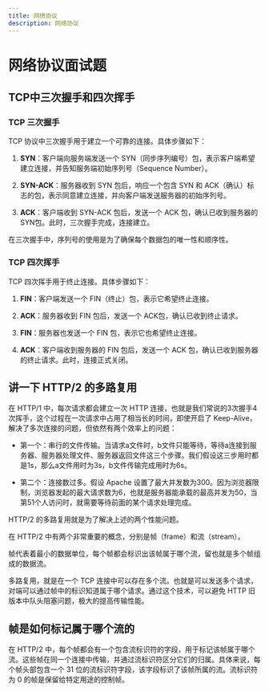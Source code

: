 ```yaml
---
title: 网络协议
description: 网络协议
---
```


# 网络协议面试题

## TCP中三次握手和四次挥手

### TCP 三次握手

TCP 协议中三次握手用于建立一个可靠的连接。具体步骤如下：

1. **SYN**：客户端向服务端发送一个 SYN（同步序列编号）包，表示客户端希望建立连接，并告知服务端初始序列号（Sequence Number）。

2. **SYN-ACK**：服务器收到 SYN 包后，响应一个包含 SYN 和 ACK（确认）标志的包，表示同意建立连接，并向客户端发送服务器的初始序列号。

3. **ACK**：客户端收到 SYN-ACK 包后，发送一个 ACK 包，确认已收到服务器的 SYN包。此时，三次握手完成，连接建立。

在三次握手中，序列号的使用是为了确保每个数据包的唯一性和顺序性。

### TCP 四次挥手

TCP 四次挥手用于终止连接。具体步骤如下：

1. **FIN**：客户端发送一个 FIN（终止）包，表示它希望终止连接。

2. **ACK**：服务器收到 FIN 包后，发送一个 ACK包，确认已收到终止请求。

3. **FIN**：服务器也发送一个 FIN 包，表示它也希望终止连接。

4. **ACK**：客户端收到服务器的 FIN 包后，发送一个 ACK 包，确认已收到服务器的终止请求。此时，连接正式关闭。

## 讲一下 HTTP/2 的多路复用

在 HTTP/1 中，每次请求都会建立一次 HTTP 连接，也就是我们常说的3次握手4次挥手，这个过程在一次请求中占用了相当长的时间，即使开启了 Keep-Alive，解决了多次连接的问题，但依然有两个效率上的问题：

* 第一个：串行的文件传输。当请求a文件时，b文件只能等待，等待a连接到服务器、服务器处理文件、服务器返回文件这三个步骤。我们假设这三步用时都是1s，那么a文件用时为3s，b文件传输完成用时为6s。

* 第二个：连接数过多。假设 Apache 设置了最大并发数为300。因为浏览器限制，浏览器发起的最大请求数为6，也就是服务器能承载的最高并发为50，当第51个人访问时，就需要等待前面的某个请求处理完成。

HTTP/2 的多路复用就是为了解决上述的两个性能问题。

在 HTTP/2 中有两个非常重要的概念，分别是帧（frame）和流（stream）。

帧代表着最小的数据单位，每个帧都会标识出该帧属于哪个流，留也就是多个帧组成的数据流。

多路复用，就是在一个 TCP 连接中可以存在多个流。也就是可以发送多个请求，对端可以通过帧中的标识知道属于哪个请求。通过这个技术，可以避免 HTTP 旧版本中队头阻塞问题，极大的提高传输性能。

## 帧是如何标记属于哪个流的

在 HTTP/2 中，每个帧都会有一个包含流标识符的字段，用于标记该帧属于哪个流。这些帧在同一个连接中传输，并通过流标识符区分它们的归属。具体来说，每个帧头部包含一个 31 位的流标识符字段，该字段标识了该帧所属的流。流标识符为 0 的帧是保留给特定用途的控制帧。
